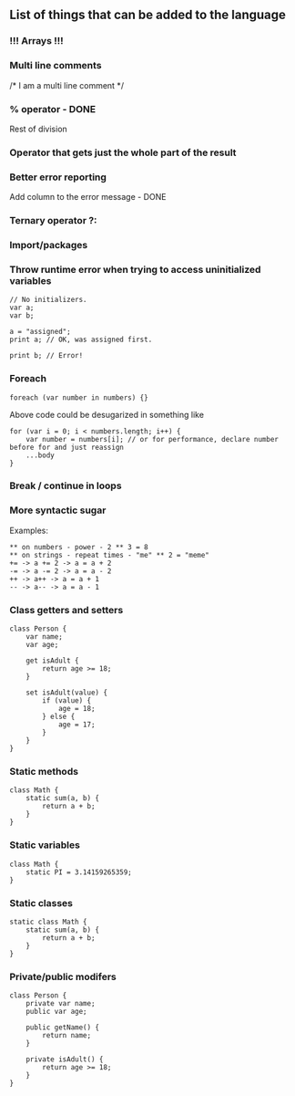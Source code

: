 ## List of things that can be added to the language

### !!! Arrays !!!

### Multi line comments
/* 
I am a multi line comment
*/

### % operator - DONE
Rest of division

### Operator that gets just the whole part of the result

### Better error reporting
Add column to the error message - DONE

### Ternary operator ?:

### Import/packages

### Throw runtime error when trying to access uninitialized variables
```mda
// No initializers.
var a;
var b;

a = "assigned";
print a; // OK, was assigned first.

print b; // Error!
```

### Foreach
```mda
foreach (var number in numbers) {}
```
Above code could be desugarized in something like
```mda
for (var i = 0; i < numbers.length; i++) {
    var number = numbers[i]; // or for performance, declare number before for and just reassign
    ...body
}
```

### Break / continue in loops

### More syntactic sugar
Examples:
```plaintext
** on numbers - power - 2 ** 3 = 8
** on strings - repeat times - "me" ** 2 = "meme"
+= -> a += 2 -> a = a + 2
-= -> a -= 2 -> a = a - 2
++ -> a++ -> a = a + 1
-- -> a-- -> a = a - 1
```

### Class getters and setters
```mda
class Person {
    var name;
    var age;

    get isAdult {
        return age >= 18;
    }

    set isAdult(value) {
        if (value) {
            age = 18;
        } else {
            age = 17;
        }
    }
}
```

### Static methods
```mda
class Math {
    static sum(a, b) {
        return a + b;
    }
}
```

### Static variables
```mda
class Math {
    static PI = 3.14159265359;
}
```

### Static classes
```mda
static class Math {
    static sum(a, b) {
        return a + b;
    }
}
```

### Private/public modifers
```mda
class Person {
    private var name;
    public var age;
    
    public getName() {
        return name;
    }
    
    private isAdult() {
        return age >= 18;
    }
}
```
